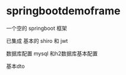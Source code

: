 # springbootdemoframe

一个空的 springboot 框架

已集成 基本的 shiro  和 jwt

数据库配置 mysql 和h2数据库基本配置

基本dto





